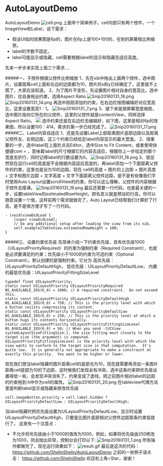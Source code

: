 # AutoLayoutDemo
AutoLayoutDemo
![cell.png](http://upload-images.jianshu.io/upload_images/1121012-f905d12eb3e9e42d.png?imageMogr2/auto-orient/strip%7CimageView2/2/w/1240)
上面举个简单例子，cell内部只有两个控件，一个ImageView和Label，说下需求：
- 假设UI给的效果图是6p的，图片在6p上是100*100的，在别的屏幕按比例缩放。
- label的字数不固定。
- label可能显示或隐藏，cell需要根据label的显示和隐藏去适应高度。

先来一步步来实现上面三个需求....

#####一、子控件根据父控件比例缩放
1、先在xib中拖出上面两个控件，选中图片，设置距离cell上面和左边的边距都为10，图片的x和y已经确定了，这里就不上图了，大家应该知道。
2、为了图片不变形，先设置图片相对自身的宽高比，选中图片，往自身拖出约束，选择Aspect Ratio
![Snip20160131_16.png](http://upload-images.jianshu.io/upload_images/1121012-e6fb1209ccb72ddf.png?imageMogr2/auto-orient/strip%7CimageView2/2/w/1240)
![Snip20160131_14.png](http://upload-images.jianshu.io/upload_images/1121012-7019896c037a45d9.png?imageMogr2/auto-orient/strip%7CimageView2/2/w/1240)
再选中刚刚添加的约束，在右边栏按图编辑好对应宽高比，这里设置宽高1：1。
![Snip20160131_7.png](http://upload-images.jianshu.io/upload_images/1121012-225b2c6a7e2b9d83.png?imageMogr2/auto-orient/strip%7CimageView2/2/w/1240)
3、接下来是按屏幕宽度缩放，选中图片拖向它所在的父控件，这里的父控件就是contentView，同样选择Aspect Ratio。
![](http://upload-images.jianshu.io/upload_images/1121012-44659c63e2186376.png?imageMogr2/auto-orient/strip%7CimageView2/2/w/1240)
选中约束还是在右边栏去编辑好，如下图，这里是相对6p的效果图，所以设置100：414，需求的第一步已经完成了。
![Snip20160131_17.png](http://upload-images.jianshu.io/upload_images/1121012-391a0549a3e604c8.png?imageMogr2/auto-orient/strip%7CimageView2/2/w/1240)
#####二、Label内容自适应
1、还是先设置Label上部距离图片底部边距以及距离父控件左、右侧边距，这三个约束已经给定label内容显示的最大宽度。
2、很重要的一步，选中label在上面栏点击Editor，选中Size to Fit Content，或者使用快捷键com = ，意味着label的尺寸根据它的内容去适应，根据你上一步给定的那个宽度去折行，同时记得label的行数设置为0。
![Snip20160131_18.png](http://upload-images.jianshu.io/upload_images/1121012-5af4f65e5b1aae7a.png?imageMogr2/auto-orient/strip%7CimageView2/2/w/1240)
3、很显然现在运行cell的高度是不会根据内容适应高度的，再label添加一个下面距离父控件的约束，这里也是设为10的边距，现在
cell的高度 =  图片的上边距 + 图片高度 + 文字和图片边距 + 文字高度 + 文字下面距离父控件边距，是不是有些像我们平时使用Auto Layout设置scrollView的约束，你可以这么理解，父控件的内容根据子控件去撑满。
![Snip20160131_19.png](http://upload-images.jianshu.io/upload_images/1121012-de82a5896b976253.png?imageMogr2/auto-orient/strip%7CimageView2/2/w/1240)
最后还需要一行代码，也是最关键的一步，设置tableView的estimatedRowHeight，顾名思义就是预设的行高，你可以随意设置一个值，这样前两个需求就做完了，Auto Layout已经帮我们计算好了行高，是不是很方便才写了一行代码。
```
- (void)viewDidLoad {
    [super viewDidLoad];
    // Do any additional setup after loading the view from its nib.
    self.example1TableView.estimatedRowHeight = 100;
}

```
#####三、设置约束优先级
先简单介绍一下约束优先级，具有优先级1000（UILayoutPriorityRequired）的约束为强制约束（Required Constraint），也就是必须要满足的约束；优先级小于1000的约束为可选约束（Optional Constraint）。默认创建的是强制约束。它分为
高优先级：UILayoutPriorityDefaultHigh，
低优先级：UILayoutPriorityDefaultLow，
内置的最低优先级：UILayoutPriorityFittingSizeLevel
```
typedef float UILayoutPriority;
static const UILayoutPriority UILayoutPriorityRequired NS_AVAILABLE_IOS(6_0) = 1000; // A required constraint.  Do not exceed this.
static const UILayoutPriority UILayoutPriorityDefaultHigh NS_AVAILABLE_IOS(6_0) = 750; // This is the priority level with which a button resists compressing its content.
static const UILayoutPriority UILayoutPriorityDefaultLow NS_AVAILABLE_IOS(6_0) = 250; // This is the priority level at which a button hugs its contents horizontally.
static const UILayoutPriority UILayoutPriorityFittingSizeLevel NS_AVAILABLE_IOS(6_0) = 50; // When you send -[UIView systemLayoutSizeFittingSize:], the size fitting most closely to the target size (the argument) is computed.  UILayoutPriorityFittingSizeLevel is the priority level with which the view wants to conform to the target size in that computation.  It's quite low.  It is generally not appropriate to make a constraint at exactly this priority.  You want to be higher or lower.
```

现在我们想当label隐藏时图片距离cell的底部也为10，现在就需要再添加一条图片距离cell底部为10的下边距，这时候我们发现会有冲突，选中这条约束把优先级设置得低一些，会发现冲突消失了，约束变成了虚线，把之前图片相对label的边距的约束拖到.h中作为cell的属性。
![Snip20160131_20.png](http://upload-images.jianshu.io/upload_images/1121012-6b5d4a9306b145f1.png?imageMogr2/auto-orient/strip%7CimageView2/2/w/1240)
在tableview代理方法里面判断label显示或隐藏来修改优先级
```
cell.imageBotton.priority = cell.label.hidden ? UILayoutPriorityDefaultLow : UILayoutPriorityDefaultHigh;
```
当label隐藏时把优先级设置为UILayoutPriorityDefaultLow，显示时设置UILayoutPriorityDefaultHigh，只要是比图片底部相对父控件边距那条约束低就行了。
这里有一个注意点：
- 不允许将优先级由小于1000的值改为1000，例如，如果将优先级由250修改为1000，则会抛出异常，控制台会打印以下:
![Snip20160131_1.png](http://upload-images.jianshu.io/upload_images/1121012-0f0817fbf8192bf2.png?imageMogr2/auto-orient/strip%7CimageView2/2/w/1240)
所有操作都做完了，现在运行效果如下：
![result.gif](http://upload-images.jianshu.io/upload_images/1121012-cc02ac7658ccb9f8.gif?imageMogr2/auto-orient/strip)
最后是这次的代码：
https://github.com/ShelinShelin/AutoLayoutDemo
之前的一些例子请点击：
https://github.com/ShelinShelin 欢迎右上角⭐️Star，谢谢！
